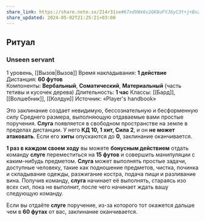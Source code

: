 ```yaml
---
share_link: https://share.note.sx/214r31se#67xdVWx6s2GK8uFYJ6yC3t+j+BvZfzVtucLYJca2a8c
share_updated: 2024-05-02T21:25:21+03:00
---
```

## Ритуал
### Unseen servant
1 уровень, [[Вызов|Вызов]]
Время накладывания: **1 действие**
Дистанция: **60 футов**
Компоненты: **Вербальный**, **Соматический**, **Материальный** (часть тетивы и кусочек дерева)
Длительность: **1 час**
Классы: [[Бард]], [[Волшебник]], [[Колдун]]
Источник: «Player's handbook»

Это заклинание создает невидимую, бессознательную и бесформенную силу Среднего размера, выполняющую отдаваемые вами простые поручения. **Слуга** появляется в свободном пространстве на земле в пределах дистанции. У него **КД 10, 1 хит, Сила 2**, и он **не может атаковать**. Если его **хиты** опускаются до **0**, заклинание оканчивается.

**1 раз в каждом своем ходу** вы можете **бонусным действием** отдать команду **слуге** переместиться на **15 футов** и совершить манипуляции с каким-нибудь предметом. **Слуга** может выполнять простые задачи, доступные человеку, такие как подношение предметов, чистка, починка и складывание одежды, разжигание костра, подача пищи и разливание вина. Получив команду, **слуга** начинает её выполнять, стараясь изо всех сил, пока не выполнит, после чего начинает ждать вашу следующую команду.

Если вы отдаёте **слуге** поручение, из-за которого тот окажется дальше чем в **60 футах** от вас, заклинание оканчивается.